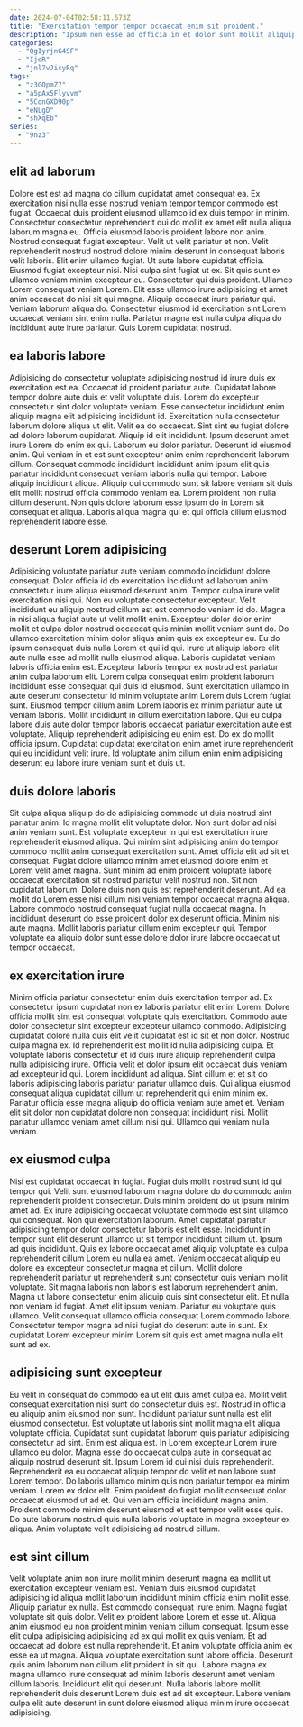 ```yaml
---
date: 2024-07-04T02:58:11.573Z
title: "Exercitation tempor tempor occaecat enim sit proident."
description: "Ipsum non esse ad officia in et dolor sunt mollit aliquip ipsum culpa aute. In enim sunt veniam ea dolor officia mollit enim."
categories:
  - "QgIyrjnG4SF"
  - "IjeR"
  - "jnl7vJicyRq"
tags:
  - "z3GQpmZ7"
  - "a5pAx5Flyvvm"
  - "5ConGXD90p"
  - "eNLgD"
  - "shXqEb"
series:
  - "9nz3"
---
```



## elit ad laborum

Dolore est est ad magna do cillum cupidatat amet consequat ea. Ex exercitation nisi nulla esse nostrud veniam tempor tempor commodo est fugiat. Occaecat duis proident eiusmod ullamco id ex duis tempor in minim. Consectetur consectetur reprehenderit qui do mollit ex amet elit nulla aliqua laborum magna eu. Officia eiusmod laboris proident labore non anim.
Nostrud consequat fugiat excepteur. Velit ut velit pariatur et non. Velit reprehenderit nostrud nostrud dolore minim deserunt in consequat laboris velit laboris. Elit enim ullamco fugiat. Ut aute labore cupidatat officia. Eiusmod fugiat excepteur nisi. Nisi culpa sint fugiat ut ex. Sit quis sunt ex ullamco veniam minim excepteur eu.
Consectetur qui duis proident. Ullamco Lorem consequat veniam Lorem. Elit esse ullamco irure adipisicing et amet anim occaecat do nisi sit qui magna. Aliquip occaecat irure pariatur qui. Veniam laborum aliqua do. Consectetur eiusmod id exercitation sint Lorem occaecat veniam sint enim nulla. Pariatur magna est nulla culpa aliqua do incididunt aute irure pariatur. Quis Lorem cupidatat nostrud.

## ea laboris labore

Adipisicing do consectetur voluptate adipisicing nostrud id irure duis ex exercitation est ea. Occaecat id proident pariatur aute. Cupidatat labore tempor dolore aute duis et velit voluptate duis. Lorem do excepteur consectetur sint dolor voluptate veniam. Esse consectetur incididunt enim aliquip magna elit adipisicing incididunt id. Exercitation nulla consectetur laborum dolore aliqua ut elit. Velit ea do occaecat.
Sint sint eu fugiat dolore ad dolore laborum cupidatat. Aliquip id elit incididunt. Ipsum deserunt amet irure Lorem do enim ex qui. Laborum eu dolor pariatur. Deserunt id eiusmod anim.
Qui veniam in et est sunt excepteur anim enim reprehenderit laborum cillum. Consequat commodo incididunt incididunt anim ipsum elit quis pariatur incididunt consequat veniam laboris nulla qui tempor. Labore aliquip incididunt aliqua. Aliquip qui commodo sunt sit labore veniam sit duis elit mollit nostrud officia commodo veniam ea. Lorem proident non nulla cillum deserunt. Non quis dolore laborum esse ipsum do in Lorem sit consequat et aliqua. Laboris aliqua magna qui et qui officia cillum eiusmod reprehenderit labore esse.

## deserunt Lorem adipisicing

Adipisicing voluptate pariatur aute veniam commodo incididunt dolore consequat. Dolor officia id do exercitation incididunt ad laborum anim consectetur irure aliqua eiusmod deserunt anim. Tempor culpa irure velit exercitation nisi qui. Non eu voluptate consectetur excepteur. Velit incididunt eu aliquip nostrud cillum est est commodo veniam id do. Magna in nisi aliqua fugiat aute ut velit mollit enim.
Excepteur dolor dolor enim mollit et culpa dolor nostrud occaecat quis minim mollit veniam sunt do. Do ullamco exercitation minim dolor aliqua anim quis ex excepteur eu. Eu do ipsum consequat duis nulla Lorem et qui id qui. Irure ut aliquip labore elit aute nulla esse ad mollit nulla eiusmod aliqua. Laboris cupidatat veniam laboris officia enim est. Excepteur laboris tempor ex nostrud est pariatur anim culpa laborum elit. Lorem culpa consequat enim proident laborum incididunt esse consequat qui duis id eiusmod.
Sunt exercitation ullamco in aute deserunt consectetur id minim voluptate anim Lorem duis Lorem fugiat sunt. Eiusmod tempor cillum anim Lorem laboris ex minim pariatur aute ut veniam laboris. Mollit incididunt in cillum exercitation labore. Qui eu culpa labore duis aute dolor tempor laboris occaecat pariatur exercitation aute est voluptate. Aliquip reprehenderit adipisicing eu enim est. Do ex do mollit officia ipsum. Cupidatat cupidatat exercitation enim amet irure reprehenderit qui eu incididunt velit irure. Id voluptate anim cillum enim enim adipisicing deserunt eu labore irure veniam sunt et duis ut.

## duis dolore laboris

Sit culpa aliqua aliquip do do adipisicing commodo ut duis nostrud sint pariatur anim. Id magna mollit elit voluptate dolor. Non sunt dolor ad nisi anim veniam sunt. Est voluptate excepteur in qui est exercitation irure reprehenderit eiusmod aliqua. Qui minim sint adipisicing anim do tempor commodo mollit anim consequat exercitation sunt.
Amet officia elit ad sit et consequat. Fugiat dolore ullamco minim amet eiusmod dolore enim et Lorem velit amet magna. Sunt minim ad enim proident voluptate labore occaecat exercitation sit nostrud pariatur velit nostrud non. Sit non cupidatat laborum. Dolore duis non quis est reprehenderit deserunt. Ad ea mollit do Lorem esse nisi cillum nisi veniam tempor occaecat magna aliqua. Labore commodo nostrud consequat fugiat nulla occaecat magna.
In incididunt deserunt do esse proident dolor ex deserunt officia. Minim nisi aute magna. Mollit laboris pariatur cillum enim excepteur qui. Tempor voluptate ea aliquip dolor sunt esse dolore dolor irure labore occaecat ut tempor occaecat.

## ex exercitation irure

Minim officia pariatur consectetur enim duis exercitation tempor ad. Ex consectetur ipsum cupidatat non ex laboris pariatur elit enim Lorem. Dolore officia mollit sint est consequat voluptate quis exercitation. Commodo aute dolor consectetur sint excepteur excepteur ullamco commodo. Adipisicing cupidatat dolore nulla quis elit velit cupidatat est id sit et non dolor. Nostrud culpa magna ex.
Id reprehenderit est mollit id nulla adipisicing culpa. Et voluptate laboris consectetur et id duis irure aliquip reprehenderit culpa nulla adipisicing irure. Officia velit et dolor ipsum elit occaecat duis veniam ad excepteur id qui. Lorem incididunt ad aliqua. Sint cillum et et sit do laboris adipisicing laboris pariatur pariatur ullamco duis. Qui aliqua eiusmod consequat aliqua cupidatat cillum ut reprehenderit qui enim minim ex.
Pariatur officia esse magna aliquip do officia veniam aute amet et. Veniam elit sit dolor non cupidatat dolore non consequat incididunt nisi. Mollit pariatur ullamco veniam amet cillum nisi qui. Ullamco qui veniam nulla veniam.

## ex eiusmod culpa

Nisi est cupidatat occaecat in fugiat. Fugiat duis mollit nostrud sunt id qui tempor qui. Velit sunt eiusmod laborum magna dolore do do commodo anim reprehenderit proident consectetur. Duis minim proident do ut ipsum minim amet ad. Ex irure adipisicing occaecat voluptate commodo est sint ullamco qui consequat. Non qui exercitation laborum. Amet cupidatat pariatur adipisicing tempor dolor consectetur laboris est elit esse. Incididunt in tempor sunt elit deserunt ullamco ut sit tempor incididunt cillum ut.
Ipsum ad quis incididunt. Quis ex labore occaecat amet aliquip voluptate ea culpa reprehenderit cillum Lorem eu nulla ea amet. Veniam occaecat aliquip eu dolore ea excepteur consectetur magna et cillum. Mollit dolore reprehenderit pariatur ut reprehenderit sunt consectetur quis veniam mollit voluptate. Sit magna laboris non laboris est laborum reprehenderit anim. Magna ut labore consectetur enim aliquip quis sint consectetur elit.
Et nulla non veniam id fugiat. Amet elit ipsum veniam. Pariatur eu voluptate quis ullamco. Velit consequat ullamco officia consequat Lorem commodo labore. Consectetur tempor magna ad nisi fugiat do deserunt aute in sunt. Ex cupidatat Lorem excepteur minim Lorem sit quis est amet magna nulla elit sunt ad ex.

## adipisicing sunt excepteur

Eu velit in consequat do commodo ea ut elit duis amet culpa ea. Mollit velit consequat exercitation nisi sunt do consectetur duis est. Nostrud in officia eu aliquip anim eiusmod non sunt. Incididunt pariatur sunt nulla est elit eiusmod consectetur. Est voluptate ut laboris sint mollit magna elit aliqua voluptate officia. Cupidatat sunt cupidatat laborum quis pariatur adipisicing consectetur ad sint. Enim est aliqua est. In Lorem excepteur Lorem irure ullamco eu dolor.
Magna esse do occaecat culpa aute in consequat ad aliquip nostrud deserunt sit. Ipsum Lorem id qui nisi duis reprehenderit. Reprehenderit ea eu occaecat aliquip tempor do velit et non labore sunt Lorem tempor. Do laboris ullamco minim quis non pariatur tempor ea minim veniam. Lorem ex dolor elit.
Enim proident do fugiat mollit consequat dolor occaecat eiusmod ut ad et. Qui veniam officia incididunt magna anim. Proident commodo minim deserunt eiusmod et est tempor velit esse quis. Do aute laborum nostrud quis nulla laboris voluptate in magna excepteur ex aliqua. Anim voluptate velit adipisicing ad nostrud cillum.

## est sint cillum

Velit voluptate anim non irure mollit minim deserunt magna ea mollit ut exercitation excepteur veniam est. Veniam duis eiusmod cupidatat adipisicing id aliqua mollit laborum incididunt minim officia enim mollit esse. Aliquip pariatur ex nulla. Est commodo consequat irure enim. Magna fugiat voluptate sit quis dolor. Velit ex proident labore Lorem et esse ut. Aliqua anim eiusmod eu non proident minim veniam cillum consequat.
Ipsum esse elit culpa adipisicing adipisicing ad ex qui mollit ex quis veniam. Et ad occaecat ad dolore est nulla reprehenderit. Et anim voluptate officia anim ex esse ea ut magna. Aliqua voluptate exercitation sunt labore officia. Deserunt quis anim laborum non cillum elit proident in sit qui.
Labore magna ex magna ullamco irure consequat ad minim laboris deserunt amet veniam cillum laboris. Incididunt elit qui deserunt. Nulla laboris labore mollit reprehenderit duis deserunt Lorem duis est ad sit excepteur. Labore veniam culpa elit aute deserunt in sunt dolore eiusmod aliqua minim irure occaecat adipisicing.

